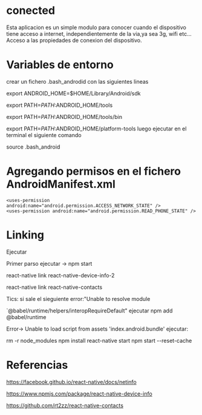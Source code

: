 # conected
Esta aplicacion es un simple modulo para conocer cuando el dispositivo tiene acceso a internet, independientemente de la via,ya sea 3g, wifi etc... Acceso a las propiedades de conexion del dispositivo.
# Variables de entorno
crear un fichero .bash_androdid con las siguientes lineas

export ANDROID_HOME=$HOME/Library/Android/sdk

export PATH=$PATH:$ANDROID_HOME/tools

export PATH=$PATH:$ANDROID_HOME/tools/bin

export PATH=$PATH:$ANDROID_HOME/platform-tools
luego ejecutar en el terminal el siguiente comando

source .bash_android
# Agregando permisos en el fichero AndroidManifest.xml

    <uses-permission android:name="android.permission.ACCESS_NETWORK_STATE" />
    <uses-permission android:name="android.permission.READ_PHONE_STATE" />


# Linking 
Ejecutar

Primer parso ejecutar -> npm start

react-native link react-native-device-info-2

react-native link react-native-contacts

Tics:  si sale el sieguiente error:"Unable to resolve module 

`@babel/runtime/helpers/interopRequireDefault" 
ejecutar npm add @babel/runtime

Error-> Unable to load script from assets 'index.android.bundle' ejecutar:

rm -r node_modules
  npm install
  react-native start
npm start --reset-cache

# Referencias
https://facebook.github.io/react-native/docs/netinfo

https://www.npmjs.com/package/react-native-device-info

https://github.com/rt2zz/react-native-contacts
